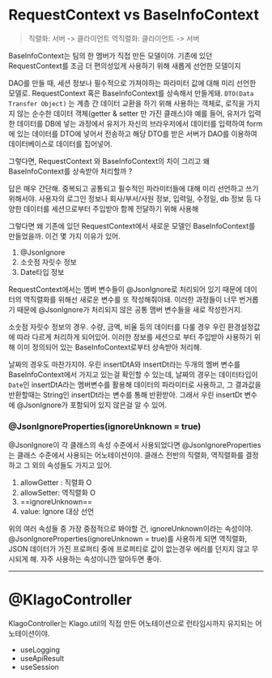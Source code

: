 
# RequestContext vs BaseInfoContext 

> 직렬화:  서버 -> 클라이언트
> 역직렬화: 클라이언트 -> 서버 

BaseInfoContext는 팀의 한 멤버가 직접 만든 모델이야. 
기존에 있던 RequestContext를 조금 더 편의성있게 사용하기 위해 새롭게 선언한 모델이지 

DAO를 만들 때, 세션 정보나 필수적으로 가져야하는 파라미터 값에 대해 미리 선언한 모델로.  RequestContext 혹은 BaseInfoContext를 상속해서 만들게돼.
		 `DTO(Data Transfer Object)` 는 계층 간 데이터 교환을 하기 위해 사용하는 객체로,  로직을 가지지 않는 순수한 데이터 객체(getter & setter 만 가진 클래스)야 
		예를 들어, 유저가 입력한 데이터를 DB에 넣는 과정에서 유저가 자신의 브라우저에서 데이터를 입력하여 form에 있는 데이터를 DTO에 넣어서 전송하고 해당 DTO를 받은 서버가 DAO를 이용하여 데이터베이스로 데이터를 집어넣어. 

그렇다면, RequestContext 와 BaseInfoContext의 차이 그리고 왜 BaseInfoContext를 상속받아 처리할까 ?

답은 매우 간단해. 중복되고 공통되고 필수적인 파라미터들에 대해 미리 선언하고 쓰기 위해서야. 
사용자의 로그인 정보나 회사/부서/사원 정보, 입력일, 수정일, db 정보 등 다양한 데이터를 세션으로부터 주입받아 함께 전달하기 위해 사용해

그렇다면 왜 기존에 있던 RequestContext에서 새로운 모델인 BaseInfoContext를 만들었을까. 이건 몇 가지 이유가 있어. 

1. @JsonIgnore
2.  소숫점 자릿수 정보
3. Date타입 정보 

RequestContext에서는 멤버 변수들이 @JsonIgnore로 처리되어 있기 때문에 데이터의 역직렬화를 위해선 새로운 변수를 또 작성해줘야돼. 이러한 과정들이 너무 번거롭기 때문에 @JsonIgnore가 처리되지 않은 공통 맴버 변수들을 새로 작성한거지. 

소숫점 자릿수 정보의 경우. 수량, 금액, 비율 등의 데이터를 다룰 경우 우린 환경설정값에 따라 다르게 처리하게 되어있어. 이러한 정보를 세션으로 부터 주입받아 사용하기 위해 이미 정의되어 있는 BaseInfoContext로부터 상속받아 처리해.

날짜의 경우도 마찬가지야. 
우린 insertDtA와 insertDt라는 두개의 멤버 변수를 BaseInfoContext에서 가지고 있는걸 확인할 수 있는데, 날짜의 경우는 데이터타입이 `Date`인 insertDtA라는 멤버변수를 활용해 데이터의 파라미터로 사용하고, 그 결과값을 반환할때는 String인 insertDt라는 변수를 통해 반환받아. 그래서 우린 insertDt 변수에 @JsonIgnore가 포함되어 있지 않은걸 알 수 있어. 

### @JsonIgnoreProperties(ignoreUnknown = true)

@JsonIgnore이 각 클래스의 속성 수준에서 사용되었다면 @JsonIgnoreProperties는 클래스 수준에서 사용되는 어노테이션이야. 클래스 전반의 직렬화, 역직렬화를 결정하고 그 외의 속성들도 가지고 있어. 

1. allowGetter : 직렬화 O
2. allowSetter: 역직렬화 O
3. ==ignoreUnknown==
4. value: Ignore 대상 선언

위의 여러 속성들 중 가장 중점적으로 봐야할 건, ignoreUnknown이라는 속성이야. 
@JsonIgnoreProperties(ignoreUnknown = true)를 사용하게 되면 역직렬화,  JSON 데이터가 가진 프로퍼티 중에  프로퍼티로 값이 없는경우  에러를 던지지 않고 무시되게 해. 
자주 사용하는 속성이니깐 알아두면 좋아. 

---
# @KlagoController

KlagoController는 Klago.util의 직접 만든 어노테이션으로 
런타임시까지 유지되는 어노테이션이야. 
- useLogging
- useApiResult
- useSession
